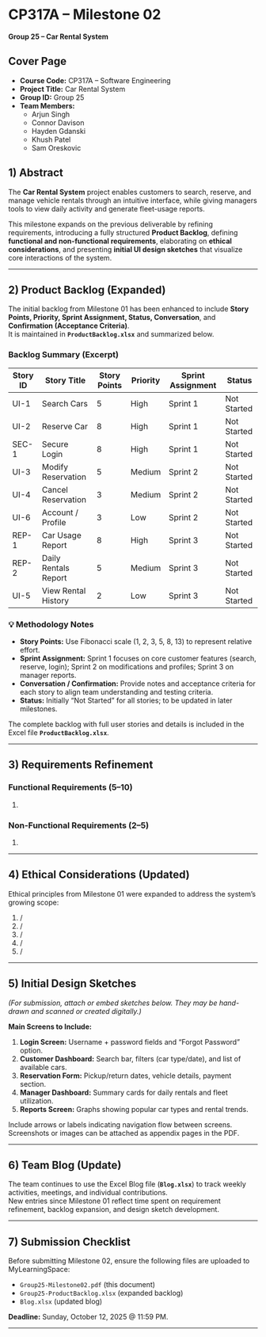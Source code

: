 # CP317A – Milestone 02 
**Group 25 – Car Rental System**  

## Cover Page
- **Course Code:** CP317A – Software Engineering
- **Project Title:** Car Rental System
- **Group ID:** Group 25
- **Team Members:**
  - Arjun Singh
  - Connor Davison
  - Hayden Gdanski
  - Khush Patel
  - Sam Oreskovic

## 1) Abstract
The **Car Rental System** project enables customers to search, reserve, and manage vehicle rentals through an intuitive interface, while giving managers tools to view daily activity and generate fleet-usage reports.  

This milestone expands on the previous deliverable by refining requirements, introducing a fully structured **Product Backlog**, defining **functional and non-functional requirements**, elaborating on **ethical considerations**, and presenting **initial UI design sketches** that visualize core interactions of the system.

---

## 2) Product Backlog (Expanded)
The initial backlog from Milestone 01 has been enhanced to include **Story Points, Priority, Sprint Assignment, Status, Conversation**, and **Confirmation (Acceptance Criteria)**.  
It is maintained in **`ProductBacklog.xlsx`** and summarized below.

### Backlog Summary (Excerpt)
| Story ID | Story Title | Story Points | Priority | Sprint Assignment | Status |
|-----------|-------------|--------------|-----------|-------------------|---------|
| UI-1 | Search Cars | 5 | High | Sprint 1 | Not Started |
| UI-2 | Reserve Car | 8 | High | Sprint 1 | Not Started |
| SEC-1 | Secure Login | 8 | High | Sprint 1 | Not Started |
| UI-3 | Modify Reservation | 5 | Medium | Sprint 2 | Not Started |
| UI-4 | Cancel Reservation | 3 | Medium | Sprint 2 | Not Started |
| UI-6 | Account / Profile | 3 | Low | Sprint 2 | Not Started |
| REP-1 | Car Usage Report | 8 | High | Sprint 3 | Not Started |
| REP-2 | Daily Rentals Report | 5 | Medium | Sprint 3 | Not Started |
| UI-5 | View Rental History | 2 | Low | Sprint 3 | Not Started |

### 💡 Methodology Notes
- **Story Points:** Use Fibonacci scale (1, 2, 3, 5, 8, 13) to represent relative effort.  
- **Sprint Assignment:** Sprint 1 focuses on core customer features (search, reserve, login); Sprint 2 on modifications and profiles; Sprint 3 on manager reports.  
- **Conversation / Confirmation:** Provide notes and acceptance criteria for each story to align team understanding and testing criteria.  
- **Status:** Initially “Not Started” for all stories; to be updated in later milestones.  

The complete backlog with full user stories and details is included in the Excel file **`ProductBacklog.xlsx`**.

---

## 3) Requirements Refinement
### Functional Requirements (5–10)
1. 

### Non-Functional Requirements (2–5)
1.

---

## 4) Ethical Considerations (Updated)
Ethical principles from Milestone 01 were expanded to address the system’s growing scope:  

1. /
2. /
3. /
4. /
5. /

---

## 5) Initial Design Sketches
*(For submission, attach or embed sketches below. They may be hand-drawn and scanned or created digitally.)*  

**Main Screens to Include:**
1. **Login Screen:** Username + password fields and “Forgot Password” option.  
2. **Customer Dashboard:** Search bar, filters (car type/date), and list of available cars.  
3. **Reservation Form:** Pickup/return dates, vehicle details, payment section.  
4. **Manager Dashboard:** Summary cards for daily rentals and fleet utilization.  
5. **Reports Screen:** Graphs showing popular car types and rental trends.  

Include arrows or labels indicating navigation flow between screens. Screenshots or images can be attached as appendix pages in the PDF.  

---

## 6) Team Blog (Update)
The team continues to use the Excel Blog file (**`Blog.xlsx`**) to track weekly activities, meetings, and individual contributions.  
New entries since Milestone 01 reflect time spent on requirement refinement, backlog expansion, and design sketch development.

---

## 7) Submission Checklist
Before submitting Milestone 02, ensure the following files are uploaded to MyLearningSpace:  
- `Group25-Milestone02.pdf` (this document)  
- `Group25-ProductBacklog.xlsx` (expanded backlog)  
- `Blog.xlsx` (updated blog)  

**Deadline:** Sunday, October 12, 2025 @ 11:59 PM.  

---
